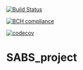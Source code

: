 [![Build Status](https://travis-ci.com/rcw5890/SABS_project.svg?token=iqiYoSJFydjsMKTfVtr4&branch=master)](https://travis-ci.com/rcw5890/SABS_project)

[![BCH compliance](https://bettercodehub.com/edge/badge/rcw5890/SABS_project?branch=master&token=cb448b0bbcac9eba1f6eaa765c6c8aaeee898236)](https://bettercodehub.com/)

[![codecov](https://codecov.io/gh/rcw5890/SABS_project/branch/master/graph/badge.svg?token=IYc8QeF81y)](https://codecov.io/gh/rcw5890/SABS_project)

# SABS_project
